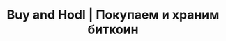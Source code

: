 ---
title: Buy and Hodl | Покупаем и храним биткоин
layout: buy bitcoin
url: /articles/buy-bitcoin/
---